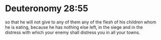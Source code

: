 # Deuteronomy 28:55

so that he will not give to any of them any of the flesh of his children whom he is eating, because he has nothing else left, in the siege and in the distress with which your enemy shall distress you in all your towns.
